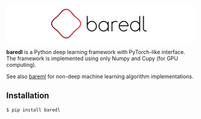 ![Logo](/logo.png)

**baredl** is a Python deep learning framework with PyTorch-like interface. The framework is implemented using only Numpy and Cupy (for GPU computing). 

See also [bareml](https://github.com/shotahorii/bareml) for non-deep machine learning algorithm implementations.

## Installation 
```
$ pip install baredl
```